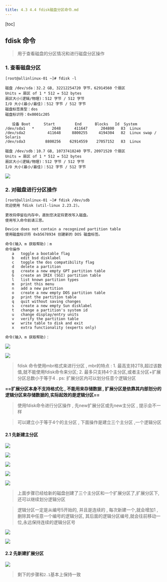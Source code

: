 ```yaml
---
title: 4.3 4.4 fdisk磁盘分区命令.md
---
```


[toc]

## fdisk 命令

> 用于查看磁盘的分区情况和进行磁盘分区操作

### 1. 查看磁盘分区

```
[root@allinlinux-01 ~]# fdisk -l

磁盘 /dev/sda：32.2 GB, 32212254720 字节，62914560 个扇区
Units = 扇区 of 1 * 512 = 512 bytes
扇区大小(逻辑/物理)：512 字节 / 512 字节
I/O 大小(最小/最佳)：512 字节 / 512 字节
磁盘标签类型：dos
磁盘标识符：0x0001c205

   设备 Boot      Start         End      Blocks   Id  System
/dev/sda1   *        2048      411647      204800   83  Linux
/dev/sda2          411648     8800255     4194304   82  Linux swap / Solaris
/dev/sda3         8800256    62914559    27057152   83  Linux

磁盘 /dev/sdb：10.7 GB, 10737418240 字节，20971520 个扇区
Units = 扇区 of 1 * 512 = 512 bytes
扇区大小(逻辑/物理)：512 字节 / 512 字节
I/O 大小(最小/最佳)：512 字节 / 512 字节
```

![](http://oqjg6c4c1.bkt.clouddn.com/201706172309_23.png)

### 2. 对磁盘进行分区操作

```
[root@allinlinux-01 ~]# fdisk /dev/sdb
欢迎使用 fdisk (util-linux 2.23.2)。

更改将停留在内存中，直到您决定将更改写入磁盘。
使用写入命令前请三思。

Device does not contain a recognized partition table
使用磁盘标识符 0xb5678934 创建新的 DOS 磁盘标签。

命令(输入 m 获取帮助)：m
命令操作
   a   toggle a bootable flag
   b   edit bsd disklabel
   c   toggle the dos compatibility flag
   d   delete a partition
   g   create a new empty GPT partition table
   G   create an IRIX (SGI) partition table
   l   list known partition types
   m   print this menu
   n   add a new partition
   o   create a new empty DOS partition table
   p   print the partition table
   q   quit without saving changes
   s   create a new empty Sun disklabel
   t   change a partition's system id
   u   change display/entry units
   v   verify the partition table
   w   write table to disk and exit
   x   extra functionality (experts only)

命令(输入 m 获取帮助)：

```

![](http://oqjg6c4c1.bkt.clouddn.com/201706172329_20.png)

![](http://oqjg6c4c1.bkt.clouddn.com/201706172330_652.png)

> fdisk 命令使用mbr格式来进行分区 , mbr的特点 : 1. 最高支持2TB,超过该数值,就不能使用fdisk命令来分区; 2. 最多只支持4个主分区,或者主分区+扩展分区总数小于等于4 . ps: 扩展分区内可以划分任意个逻辑分区 

**==扩展分区本身不支持格式化 , 不能用来存储数据 , 扩展分区是依靠其内部划分的逻辑分区来存储数据的,实际起效的是逻辑分区==**

> 使用fdisk命令进行分区操作 , 先new扩展分区或先new主分区 , 提示会不一样

> 可以建立小于等于4个的主分区 , 下面操作是建立三个主分区 ,一个逻辑分区


#### 2.1 先新建主分区



![](http://oqjg6c4c1.bkt.clouddn.com/201706172336_94.png)

![](http://oqjg6c4c1.bkt.clouddn.com/201706172338_317.png)

![](http://oqjg6c4c1.bkt.clouddn.com/201706172340_720.png)

![](http://oqjg6c4c1.bkt.clouddn.com/201706172342_296.png)

![](http://oqjg6c4c1.bkt.clouddn.com/201706172345_974.png)



> 上面步骤已经给新的磁盘创建了三个主分区和一个扩展分区了,扩展分区下, 还可以继续划分逻辑分区

> 逻辑分区一定是从编号5开始的, 并且是连续的 , 每次新建一个,就会增加1 , 删除其中任意一个编号的逻辑分区, 其后面的逻辑分区编号,就会往前移动一位,永远保持连续的逻辑分区号

![](http://oqjg6c4c1.bkt.clouddn.com/201706172348_211.png)

![](http://oqjg6c4c1.bkt.clouddn.com/201706172349_413.png)

#### 2.2 先新建扩展分区

![](http://oqjg6c4c1.bkt.clouddn.com/201706172351_33.png)

> 剩下的步骤和`2.1`基本上保持一致





